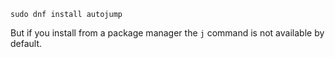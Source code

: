 ```
sudo dnf install autojump
```

But if you install from a package manager the `j` command is not available by default.
